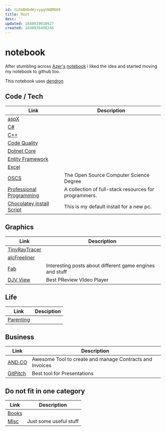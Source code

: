 ```yaml
---
id: tLR4BHOdWjvygqtNQM869
title: Root
desc: ''
updated: 1640939010927
created: 1640938408246
---
```

# notebook

After stumbling across [Azer's](https://github.com/azer) [notebook](https://github.com/azer/notebook) i liked the idea and started moving my notebook to github too.

This notebook uses [dendron](https://www.dendron.so/)

## Code / Tech
| Link                                   | Description |
| -------------------------------------- | ----------- |
| [aspX](aspx.md)                        |
| [C#](csharp.md)                        |
| [C++](cplusplus.md)                    |
| [Code Quality](codeQuality.md)         |
| [Dotnet Core](dotnetCore.md)           |
| [Entity Framework](entityFramework.md) |
| [Excel](excel.md)                      |
| [OSCS](https://github.com/ForrestKnight/open-source-cs) | The Open Source Computer Science Degree | 
| [Professional Programming](https://github.com/charlax/professional-programming) | A collection of full-stack resources for programmers. |
| [Chocolatey install Script](https://github.com/BigHoss/chocolatey-scripts)  | This is my default install for a new pc.  |

## Graphics
| Link | Description |
| -----| ----------- |
| [TinyRayTracer](https://github.com/ssloy/tinyraytracer) | |
| [alcFreeliner](https://github.com/maxdee/alc_freeliner) | |
| [Fab](http://fabiensanglard.net/) | Interesting posts about different game engines and stuff |
| [DJV View](http://djv.sourceforge.net/) | Best PReview VIdeo Player|


## Life

| Link | Desciption |
| ---- | ---------- |
| [Parenting](parenting.md)| |

## Business
| Link                                   | Description |
| -------------------------------------- | ----------- |
| [AND.CO](http://www.and.co)                   | Awesome Tool to create and manage Contracts and Invoices |
| [GitPitch](https://gitpitch.com/) | Best tool for Presentations |

## Do not fit in one category
| Link              | Description            |
| ----------------- | ---------------------- |
| [Books](books.md) |
| [Misc](misc.md)   | Just some useful stuff |